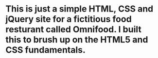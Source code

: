 # This is just a simple HTML, CSS and jQuery site for a fictitious food resturant called Omnifood. I built this to brush up on the HTML5 and CSS fundamentals.
